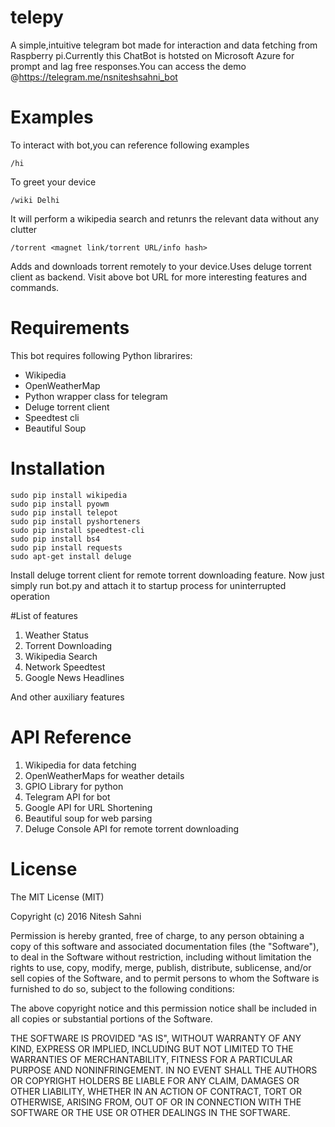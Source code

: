 # telepy
A simple,intuitive telegram bot made for interaction and data fetching from Raspberry pi.Currently this ChatBot is hotsted on Microsoft Azure for prompt and lag free responses.You can access the demo @https://telegram.me/nsniteshsahni_bot 

# Examples
To interact with bot,you can reference following examples

```
/hi
```
To greet your device


```
/wiki Delhi
```
It will perform a wikipedia search and retunrs the relevant data without any clutter

```
/torrent <magnet link/torrent URL/info hash>
```
Adds and downloads torrent remotely to your device.Uses deluge torrent client as backend.
Visit above bot URL for more interesting features and commands.
# Requirements  
This bot requires following Python librarires:
- Wikipedia
- OpenWeatherMap
- Python wrapper class for telegram
- Deluge torrent client
- Speedtest cli
- Beautiful Soup

# Installation
```
sudo pip install wikipedia
sudo pip install pyowm
sudo pip install telepot
sudo pip install pyshorteners
sudo pip install speedtest-cli
sudo pip install bs4
sudo pip install requests
sudo apt-get install deluge
```
Install deluge torrent client for remote torrent downloading feature.
Now just simply run bot.py and attach it to startup process for uninterrupted operation

#List of features
1. Weather Status
2. Torrent Downloading
3. Wikipedia Search
4. Network  Speedtest
5. Google News Headlines

And other auxiliary features

# API Reference
1. Wikipedia for data fetching
2. OpenWeatherMaps for weather details
3. GPIO Library for python
4. Telegram API for bot
5. Google API for URL Shortening
6. Beautiful soup for web parsing
7. Deluge Console API for remote torrent downloading

# License
The MIT License (MIT)

Copyright (c) 2016 Nitesh Sahni

Permission is hereby granted, free of charge, to any person obtaining a copy
of this software and associated documentation files (the "Software"), to deal
in the Software without restriction, including without limitation the rights
to use, copy, modify, merge, publish, distribute, sublicense, and/or sell
copies of the Software, and to permit persons to whom the Software is
furnished to do so, subject to the following conditions:

The above copyright notice and this permission notice shall be included in all
copies or substantial portions of the Software.

THE SOFTWARE IS PROVIDED "AS IS", WITHOUT WARRANTY OF ANY KIND, EXPRESS OR
IMPLIED, INCLUDING BUT NOT LIMITED TO THE WARRANTIES OF MERCHANTABILITY,
FITNESS FOR A PARTICULAR PURPOSE AND NONINFRINGEMENT. IN NO EVENT SHALL THE
AUTHORS OR COPYRIGHT HOLDERS BE LIABLE FOR ANY CLAIM, DAMAGES OR OTHER
LIABILITY, WHETHER IN AN ACTION OF CONTRACT, TORT OR OTHERWISE, ARISING FROM,
OUT OF OR IN CONNECTION WITH THE SOFTWARE OR THE USE OR OTHER DEALINGS IN THE
SOFTWARE.

